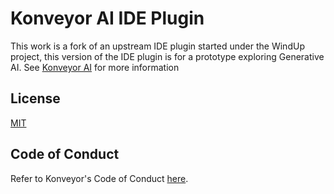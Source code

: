 
# Konveyor AI IDE Plugin

This work is a fork of an upstream IDE plugin started under the WindUp project, this version of the IDE plugin is for a prototype exploring Generative AI. See [Konveyor AI](https://github.com/konveyor-ecosystem/kai) for more information


## License
[MIT](LICENSE)

## Code of Conduct

Refer to Konveyor's Code of Conduct [here](https://github.com/konveyor/community/blob/main/CODE_OF_CONDUCT.md).


